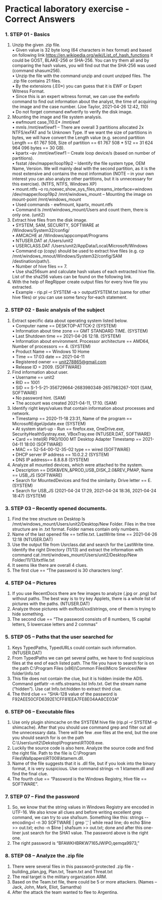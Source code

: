 # Practical laboratory exercise - Correct Answers

### 1. STEP 01 - Basics
1.	Unzip the given .zip file.  
•	Given value is 32 byte long (64 characters in hex format) and based on following link https://en.wikipedia.org/wiki/List_of_hash_functions it could be GOST, BLAKE-256 or SHA-256. You can try them all and by comparing the hash values, you will find out that the SHA-256 was used (command shasum256).   
•	Unzip the file with the command unzip and count unziped files. The .zip file contains 21 files.  
•	By the extensions (.E0*) you can guess that it is EWF or Expert Witness Format.   
•	Since this is an expert witness format, we can use the ewfinfo command to find out information about the analyst, the time of acquiring the image and the case number. (Joe Taylor, 2021-04-26 12:42, 110)  
•	Do not forget command ewfverify to verify the disk image.  
2.	Mounting the image and file system analysis.  
•	ewfmount case_110.E* /mnt/ewf  
•	mmls /mnt/ewf/ewf1 – There are overall 3 partitions allocated 2x NTFS/exFAT and 1x Unknown Type.  If we want the size of partitions in bytes, we will have convert the Length value (e.g. second partition Length == 61 767 508, Size of partition == 61 767 508 * 512 == 31 624 964 096 bytes == 30 GB).  
•	kpartx –av /mnt/ewf/ewf1 – Create loop device/s (based on number of partitions).  
•	fsstat /dev/mapper/loop19p2 – Identify the file system type, OEM Name, Version. We will mainly deal with the second partition, as it is the most extensive and contains the most information (NOTE – in your own interest you can also analyze other partitions, but it is unnecessary for this exercise). (NTFS, NTFS, Windows XP)   
•	mount.ntfs –o ro,noexec,show_sys_files,streams_interface=windows /dev/mapper/loop19p2 /mnt/windows_mount – Mounting the image on mount-point /mnt/windows_mount  
•	Used commands - ewfmount, kpartx, mount.ntfs  
•	Command ls /mnt/windows_mount/Users and count them, there is only one. (unit2)  
3.	Extract hive files from the disk image.  
•	SYSTEM, SAM, SECURITY, SOFTWARE at /Windows/System32/config/  
•	AMCACHE at /Windows/appcompat/Programs  
•	NTUSER.DAT at /Users/unit2  
•	USERCLASS.DAT /Users/unit2/AppData/Local/Microsoft/Windows  
•	Command cp (copy) should be used to extract hive files (e.g. cp /mnt/windows_mnout/Windows/System32/config/SAM /destination/path/).  
•	Number of hive files  == 7.   
•	Use sha256sum and calculate hash values of each extracted hive file. List of the sha256 values can be found on the following link.  
4.	With the help of RegRipper create output files for every hive file you extracted.  
•	Example - rip.pl –r SYSTEM –a > outputSYSTEM.txt (same for other hive files) or you can use some fancy for-each statement.  



### 2. STEP 02 - Basic analysis of the subject  
1.	Extract specific data about operating system listed below.  
•	Computer name == DESKTOP-ATTCK-2 (SYSTEM)  
•	Information about time zone == GMT STANDARD TIME. (SYSTEM)  
•	Last Shutdown time == 2021-04-26 12:18. (SYSTEM)  
•	Information about environment. Processor architecture == AMD64, Number of processors ==  4. (SYSTEM)  
•	Product Name == Windows 10 Home  
•	Time == 17:03 date == 2021-04-11  
•	Registered owner == unit278865@gmail.com  
•	Release ID = 2009. (SOFTWARE)  
2.	Find information about user.  
•	Username == unit2  
•	RID == 1001  
•	SID == S-1-5-21-356729664-2683980348-2657983267-1001 (SAM, SOFTWARE)  
•	No password hint. (SAM)  
•	The account was created 2021-04-11, 17:10. (SAM)  
3.	Identify right keys/values that contain information about processes and network.  
•	Timestamp == 2020-11-18 23:31, Name of the program == MicrosoftEdgeUpdate.exe (SYSTEM)  
•	At system start-up - Run == firefox.exe, OneDrive.exe, SecurityHealthSystray.exe, VBoxTray.exe (NTUSER.DAT, SOFTWARE)  
•	Card == Intel(R) PRO/1000 MT Desktop Adapter Timestamp == 2021-04-11 18:00 (SOFTWARE)  
•	MAC == 52-54-00-12-35-02 type == wired (SOFTWARE)  
•	DHCP server IP address == 10.0.2.2 (SYSTEM)  
•	DNS IP address== 8.8.8.8 (SYSTEM)  
4.	Analyze all mounted devices, which were attached to the system.  
•	Description == DISK&VEN_&PROD_USB_DISK_2.0&REV_PMAP, Name == USB_JS (SOFTWARE)  
•	Search for MountedDevices and find the similarity. Drive letter == E. (SYSTEM)  
•	Search for USB_JS (2021-04-24 17:29, 2021-04-24 18:36, 2021-04-24 18:47) (SYSTEM)  


### 3. STEP 03 – Recently opened documents.  
1.	Find the tree structure on Desktop ls /mnt/windows_mount/Users/unit2/Desktop/New Folder. Files in the tree structure are in .txt format. Folder names contain only numbers.  
2.	Name of the last opened file == txtfile.txt. LastWrite time == 2021-04-26 12:18 (NTUSER.DAT)  
3.	Use the output file from Usrclass.dat and search for the LastWrite time. Identify the right Directory (11/13) and extract the information with command cat /mnt/windows_mount/Users/unit2/Desktop/New Folder/11/13/txtfile.txt  
4.	It seems like there are overall 4 clues.  
5.	The first clue == “The password is 30 characters long”.  


### 4. STEP 04 – Pictures  
1.	If you use RecentDocs there are few images to analyze (.jpg or .png) but without paths. The best way is to try key Applets, there is a whole list of pictures with the paths. (NTUSER.DAT)  
2.	Analyze those pictures with exiftool/xxd/strings, one of them is trying to hide something.   
3.	The second clue == “The password consists of 8 numbers, 15 capital letters, 5 lowercase letters and 2 commas”  


### 5. STEP 05 – Paths that the user searched for  
1.	Keys TypedPaths, TypedURLs could contain such information. (NTUSER.DAT)  
2.	From TypedPaths we can get several paths, we have to find suspicious files at the end of each listed path. The file you have to search for is on the path C:\Program Files (x86)\Common Files\Micro Services\New folder\Info.txt  
3.	This file does not contain the clue, but it is hidden inside the ADS. Command getfattr –n ntfs.streams.list Info.txt. Get the stream name (“hidden”). Use cat Info.txt:hidden to extract third clue.  
4.	The third clue == “SHA-128 value of the password is F92AEE50CFD6392E1CFF81EEA7FE8E04AA8CE03A”  


### 6. STEP 06 – Executable files  
1.	Use only plugin shimcache on the SYSTEM hive file (rip.pl –r SYSTEM –p shimcache). After that you should use command grep and filter out all the unnecessary data. There will be few .exe files at the end, but the one you should search for is on the path C:\Users\unit2\Dekstop\Programs\RT009.exe.   
2.	Luckily the source code is also here. Analyze the source code and find the right file. Path to the file is C:\Program Files\Wallpapers\RT008\ktamem.dll.  
3.	Name of the file suggests that it is .dll file, but if you look into the binary format, it is very suspicious. Use command strings –n 1 ktamem.dll and find the final clue.  
4.	The fourth clue ==  “Password is the Windows Registry, Hive file == SOFTWARE”.  


### 7. STEP 07 – Find the password  
1.	So, we know that the string values in Windows Registry are encoded in UTF-16. We also know all clues and before writing excellent grep command, we can try to use sha1sum. Something like this: strings --encoding=l -n 30 SOFTWARE | grep ',' | while read line; do echo $line >> out.txt; echo -n $line | sha1sum >> out.txt; done and after this one-liner just search for the SHA1 value. The password above is the right one.   
2.	The right password is “BFAWKHBRKW7165JWIPO,qemqa9973,”  


### 8. STEP 08 – Analyze the .zip file  
1.	There were several files in this password-protected .zip file - building_plan.jpg, Plan.txt, Team.txt and Threat.txt   
2.	The real target is the military organization ARM.  
3.	Based on the Team.txt file, there could be 5 or more attackers. (Names – Jack, John, Mark, Eliot, Samantha)  
4.	After the attack the team wanted to flee to Argentina.  



[//]: #
[ntools]: <https://github.com/57972887/LaboratoryExerciseWR/blob/master/Documents/Manuals/Necessary%20Tools.md>
[corra]: <https://google.com>
